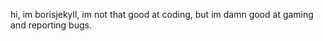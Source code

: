 hi, im borisjekyll, im not that good at coding, but im damn good at gaming and reporting bugs.
<!---
borisjekyll/borisjekyll is a ✨ special ✨ repository because its `README.md` (this file) appears on your GitHub profile.
You can click the Preview link to take a look at your changes.
--->
